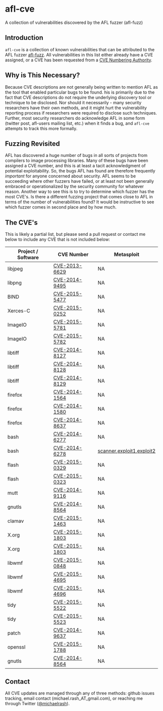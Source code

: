 # afl-cve
A collection of vulnerabilities discovered by the AFL fuzzer (afl-fuzz)

## Introduction
`afl-cve` is a collection of known vulnerabilities that can be attributed to the
AFL fuzzer [afl-fuzz](http://lcamtuf.coredump.cx/afl/). All vulnerabilities in
this list either already have a CVE assigned, or a CVE has been requested from a
[CVE Numbering Authority](https://cve.mitre.org/cve/cna.html#participating_cnas).

## Why is This Necessary?
Because CVE descriptions are not generally being written to mention AFL as the
tool that enabled particular bugs to be found. his is primarily due to the fact
that CVE descriptions do not require the underlying discovery tool or technique
to be disclosed. Nor should it necessarily - many security researchers have their
own methods, and it might hurt the vulnerability reporting process if researchers
were required to disclose such techniques. Further, most security researchers do
acknowledge AFL in some form (twitter post, afl-users mailing list, etc.) when
it finds a bug, and `afl-cve` attempts to track this more formally.

## Fuzzing Revisited
AFL has discovered a huge number of bugs in all sorts of projects from compilers
to image processing libraries. Many of these bugs have been assigned a CVE number,
and this is at least a tacit acknowledgment of potential exploitability. So, the
bugs AFL has found are therefore frequently *important* for anyone concerned about
security. AFL seems to be succeeding where other fuzzers have failed, or at least
not been generally embraced or operationalized by the security community for
whatever reason. Another way to see this is to try to determine which fuzzer has
the most CVE's. Is there a different fuzzing project that comes close to AFL in
terms of the number of vulnerabilities found? It would be instructive to see
which fuzzer comes in second place and by how much.

## The CVE's
This is likely a partial list, but please send a pull request or contact me below
to include any CVE that is not included below:

| Project / Software | CVE Number | Metasploit |
| ------------------ | ---------- | ---------- |
| libjpeg | [CVE-2013-6629](https://web.nvd.nist.gov/view/vuln/detail?vulnId=CVE-2013-6629) | NA |
| libpng | [CVE-2014-9495](https://web.nvd.nist.gov/view/vuln/detail?vulnId=CVE-2014-9495) | NA |
| BIND | [CVE-2015-5477](https://web.nvd.nist.gov/view/vuln/detail?vulnId=CVE-2015-5477) | NA |
| Xerces-C | [CVE-2015-0252](https://web.nvd.nist.gov/view/vuln/detail?vulnId=CVE-2015-0252) | NA |
| ImageIO | [CVE-2015-5781](https://web.nvd.nist.gov/view/vuln/detail?vulnId=CVE-2015-5781) | NA |
| ImageIO | [CVE-2015-5782](https://web.nvd.nist.gov/view/vuln/detail?vulnId=CVE-2015-5782) | NA |
| libtiff | [CVE-2014-8127](https://web.nvd.nist.gov/view/vuln/detail?vulnId=CVE-2014-8127) | NA |
| libtiff | [CVE-2014-8128](https://web.nvd.nist.gov/view/vuln/detail?vulnId=CVE-2014-8128) | NA |
| libtiff | [CVE-2014-8129](https://web.nvd.nist.gov/view/vuln/detail?vulnId=CVE-2014-8129) | NA |
| firefox | [CVE-2014-1564](https://web.nvd.nist.gov/view/vuln/detail?vulnId=CVE-2014-1564) | NA |
| firefox | [CVE-2014-1580](https://web.nvd.nist.gov/view/vuln/detail?vulnId=CVE-2014-1580) | NA |
| firefox | [CVE-2014-8637](https://web.nvd.nist.gov/view/vuln/detail?vulnId=CVE-2014-8637) | NA |
| bash | [CVE-2014-6277](https://web.nvd.nist.gov/view/vuln/detail?vulnId=CVE-2014-6277) | NA |
| bash | [CVE-2014-6278](https://web.nvd.nist.gov/view/vuln/detail?vulnId=CVE-2014-6278) | [scanner](https://github.com/rapid7/metasploit-framework/blob/master/modules/auxiliary/scanner/http/apache_mod_cgi_bash_env.rb),[exploit1](https://github.com/rapid7/metasploit-framework/blob/master/modules/exploits/multi/http/apache_mod_cgi_bash_env_exec.rb),[exploit2](https://github.com/rapid7/metasploit-framework/blob/master/modules/exploits/multi/http/cups_bash_env_exec.rb) |
| flash | [CVE-2015-0329](https://web.nvd.nist.gov/view/vuln/detail?vulnId=CVE-2015-0329) | NA |
| flash | [CVE-2015-0323](https://web.nvd.nist.gov/view/vuln/detail?vulnId=CVE-2015-0323) | NA |
| mutt | [CVE-2014-9116](https://web.nvd.nist.gov/view/vuln/detail?vulnId=CVE-2014-9116) | NA |
| gnutls | [CVE-2014-8564](https://web.nvd.nist.gov/view/vuln/detail?vulnId=CVE-2014-8564) | NA |
| clamav | [CVE-2015-1463](https://web.nvd.nist.gov/view/vuln/detail?vulnId=CVE-2015-1463) | NA |
| X.org | [CVE-2015-1803](https://web.nvd.nist.gov/view/vuln/detail?vulnId=CVE-2015-1803) | NA |
| X.org | [CVE-2015-1803](https://web.nvd.nist.gov/view/vuln/detail?vulnId=CVE-2015-1803) | NA |
| libwmf | [CVE-2015-0848](https://web.nvd.nist.gov/view/vuln/detail?vulnId=CVE-2015-0848) | NA |
| libwmf | [CVE-2015-4695](https://web.nvd.nist.gov/view/vuln/detail?vulnId=CVE-2015-4695) | NA |
| libwmf | [CVE-2015-4696](https://web.nvd.nist.gov/view/vuln/detail?vulnId=CVE-2015-4696) | NA |
| tidy | [CVE-2015-5522](https://web.nvd.nist.gov/view/vuln/detail?vulnId=CVE-2015-5522) | NA |
| tidy | [CVE-2015-5523](https://web.nvd.nist.gov/view/vuln/detail?vulnId=CVE-2015-5523) | NA |
| patch | [CVE-2014-9637](https://web.nvd.nist.gov/view/vuln/detail?vulnId=CVE-2014-9637) | NA |
| openssl | [CVE-2015-1788](https://web.nvd.nist.gov/view/vuln/detail?vulnId=CVE-2015-1788) | NA |
| gnutls | [CVE-2014-8564](https://web.nvd.nist.gov/view/vuln/detail?vulnId=CVE-2014-8564) | NA |

## Contact
All CVE updates are managed through any of three methods: github issues tracking, email
contact (michael.rash_AT_gmail.com), or reaching me through
Twitter ([@michaelrash](https://twitter.com/michaelrash)).
